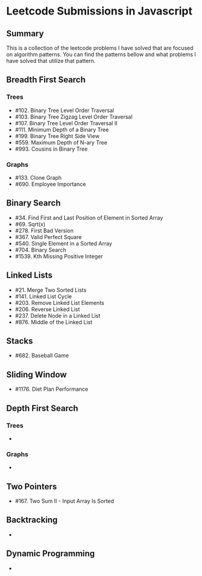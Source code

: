 # Leetcode Submissions in Javascript

## Summary

This is a collection of the leetcode problems I have solved that are focused on algorithm patterns. You can find the patterns bellow and what problems I have solved that utilize that pattern.

## Breadth First Search

### Trees

- \#102. Binary Tree Level Order Traversal
- \#103. Binary Tree Zigzag Level Order Traversal
- \#107. Binary Tree Level Order Traversal II
- \#111. Minimum Depth of a Binary Tree
- \#199. Binary Tree Right Side View
- \#559. Maximum Depth of N-ary Tree
- \#993. Cousins in Binary Tree

### Graphs

- \#133. Clone Graph
- \#690. Employee Importance

## Binary Search

- \#34. Find First and Last Position of Element in Sorted Array
- \#69. Sqrt(x)
- \#278. First Bad Version
- \#367. Valid Perfect Square
- \#540. Single Element in a Sorted Array
- \#704. Binary Search
- \#1539. Kth Missing Positive Integer

## Linked Lists

- \#21. Merge Two Sorted Lists
- \#141. Linked List Cycle
- \#203. Remove Linked List Elements
- \#206. Reverse Linked List
- \#237. Delete Node in a Linked List
- \#876. Middle of the Linked List

## Stacks

- \#682. Baseball Game

## Sliding Window

- \#1176. Diet Plan Performance

## Depth First Search

### Trees

-

### Graphs

-

## Two Pointers

- \#167. Two Sum II - Input Array Is Sorted

## Backtracking

-

## Dynamic Programming

-
